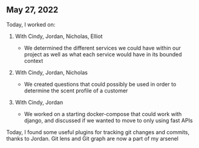 ## May 27, 2022

Today, I worked on:

1. With Cindy, Jordan, Nicholas, Elliot

   - We determined the different services we could have within our project
     as well as what each service would have in its bounded context

2. With Cindy, Jordan, Nicholas

   - We created questions that could possibly be used in order to determine
     the scent profile of a customer

3. With Cindy, Jordan
   - We worked on a starting docker-compose that could work with django, and
     discussed if we wanted to move to only using fast APIs

Today, I found some useful plugins for tracking git changes and commits,
thanks to Jordan. Git lens and Git graph are now a part of my arsenel
